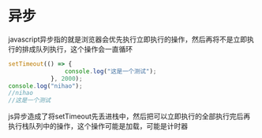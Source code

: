 # 异步

javascript异步指的就是浏览器会优先执行立即执行的操作，然后再将不是立即执行的排成队列执行，这个操作会一直循环

```javascript
setTimeout(() => {
                console.log("这是一个测试");
            }, 2000);
console.log("nihao");
//nihao  
//这是一个测试
```
js异步造成了将setTimeout先丢进栈中，然后把可以立即执行的全部执行完后再执行栈队列中的操作，这个操作可能是加载，可能是计时器  